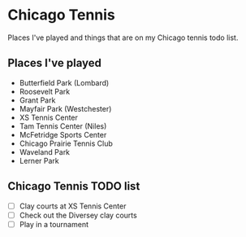 # Chicago Tennis 
Places I've played and things that are on my Chicago tennis todo list.  

## Places I've played
- Butterfield Park (Lombard)
- Roosevelt Park
- Grant Park
- Mayfair Park (Westchester)
- XS Tennis Center
- Tam Tennis Center (Niles)
- McFetridge Sports Center
- Chicago Prairie Tennis Club
- Waveland Park
- Lerner Park

## Chicago Tennis TODO list 
- [ ] Clay courts at XS Tennis Center
- [ ] Check out the Diversey clay courts
- [ ] Play in a tournament
